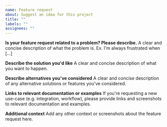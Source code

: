 ```yaml
---
name: Feature request
about: Suggest an idea for this project
title: ""
labels: ""
assignees: ""
---
```


<!--
  Thank you for taking the time to contribute to Tracecat!

  Please provide a clear and concise description of the feature you'd like to see.
-->

**Is your feature request related to a problem? Please describe.**
A clear and concise description of what the problem is. Ex. I'm always frustrated when [...]

**Describe the solution you'd like**
A clear and concise description of what you want to happen.

**Describe alternatives you've considered**
A clear and concise description of any alternative solutions or features you've considered.

**Links to relevant documentation or examples**
If you're requesting a new use-case (e.g. integration, workflow), please provide links and screenshots to relevant documentation and examples.

**Additional context**
Add any other context or screenshots about the feature request here.
